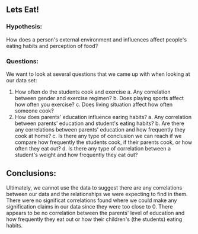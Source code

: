## Lets Eat!

### Hypothesis:
How does a person's external environment and influences affect people's eating habits and perception of food?

### Questions:
We want to look at several questions that we came up with when looking at our data set:
1. How often do the students cook and exercise
    a. Any correlation between gender and exercise regimen?
    b. Does playing sports affect how often you exercise?
    c. Does living situation affect how often someone cook?
2. How does parents' education influence earing habits?
    a. Any correlation between parents' education and student's eating habits?
    b. Are there any correlations between parents' education and how frequently they cook at home?
    c. Is there any type of conclusion we can reach if we compare how frequently the students cook, if their parents cook, or how often they eat out?
    d. Is there any type of correlation between a student's weight and how frequently they eat out?
    
## Conclusions:
Ultimately, we cannot use the data to suggest there are any correlations between our data and the relationships we were expecting to find in them. There were no significat correlations found where we could make any signification claims in our data since they were too close to 0. There appears to be no correlation between the parents' level of education and how frequently they eat out or how their children's (the students) eating habits.
